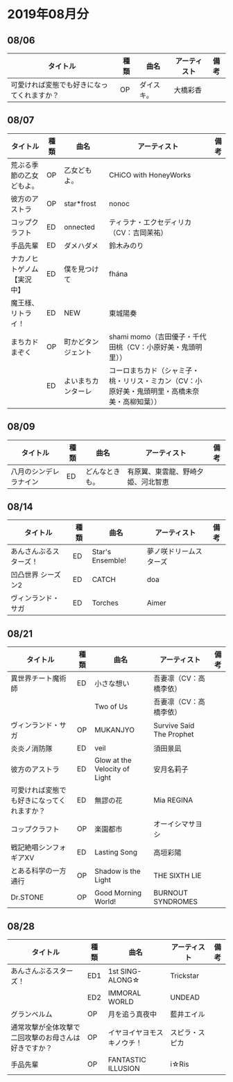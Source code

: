 # 2019年08月分

## 08/06

| タイトル                  | 種類  | 曲名    | アーティスト | 備考  |
| --------------------- | --- | ----- | ------ | --- |
| 可愛ければ変態でも好きになってくれますか？ | OP  | ダイスキ。 | 大橋彩香   |     |

## 08/07

| タイトル          | 種類  | 曲名         | アーティスト                                           | 備考  |
| ------------- | --- | ---------- | ------------------------------------------------ | --- |
| 荒ぶる季節の乙女どもよ。  | OP  | 乙女どもよ。     | CHiCO with HoneyWorks                            |     |
| 彼方のアストラ       | OP  | star*frost | nonoc                                            |     |
| コップクラフト       | ED  | onnected   | ティラナ・エクセディリカ（CV：吉岡茉祐）                            |     |
| 手品先輩          | ED  | ダメハダメ      | 鈴木みのり                                            |     |
| ナカノヒトゲノム【実況中】 | ED  | 僕を見つけて     | fhána                                            |     |
| 魔王様、リトライ！     | ED  | NEW        | 東城陽奏                                             |     |
| まちカドまぞく       | OP  | 町かどタンジェント  | shami momo（吉田優子・千代田桃（CV：小原好美・鬼頭明里））              |     |
|               | ED  | よいまちカンターレ  | コーロまちカド（シャミ子・桃・リリス・ミカン（CV：小原好美・鬼頭明里・高橋未奈美・高柳知葉）） |     |


## 08/09

| タイトル        | 種類  | 曲名      | アーティスト            | 備考  |
| ----------- | --- | ------- | ----------------- | --- |
| 八月のシンデレラナイン | ED  | どんなときも。 | 有原翼、東雲龍、野崎夕姫、河北智恵 |     |

## 08/14

| タイトル        | 種類  | 曲名               | アーティスト      | 備考  |
| ----------- | --- | ---------------- | ----------- | --- |
| あんさんぶるスターズ！ | ED  | Star's Ensemble! | 夢ノ咲ドリームスターズ |     |
| 凹凸世界 シーズン2  | ED  | CATCH            | doa         |     |
| ヴィンランド・サガ   | ED  | Torches          | Aimer       |     |


## 08/21

| タイトル                  | 種類  | 曲名                            | アーティスト                   | 備考  |
| --------------------- | --- | ----------------------------- | ------------------------ | --- |
| 異世界チート魔術師             | ED  | 小さな想い                         | 吾妻凛（CV：高橋李依）             |     |
|                       |     | Two of Us                     | 吾妻凛（CV：高橋李依）             |     |
| ヴィンランド・サガ             | OP  | MUKANJYO                      | Survive Said The Prophet |     |
| 炎炎ノ消防隊                | ED  | veil                          | 須田景凪                     |     |
| 彼方のアストラ               | ED  | Glow at the Velocity of Light | 安月名莉子                    |     |
| 可愛ければ変態でも好きになってくれますか？ | ED  | 無謬の花                          | Mia REGINA               |     |
| コップクラフト               | OP  | 楽園都市                          | オーイシマサヨシ                 |     |
| 戦記絶唱シンフォギアXV          | ED  | Lasting Song                  | 高垣彩陽                     |     |
| とある科学の一方通行            | OP  | Shadow is the Light           | THE SIXTH LIE            |     |
| Dr.STONE              | OP  | Good Morning World!           | BURNOUT SYNDROMES        |     |

## 08/28

| タイトル                       | 種類  | 曲名                 | アーティスト    | 備考  |
| -------------------------- | --- | ------------------ | --------- | --- |
| あんさんぶるスターズ！                | ED1 | 1st SING-ALONG☆    | Trickstar |     |
|                            | ED2 | IMMORAL WORLD      | UNDEAD    |     |
| グランベルム                     | OP  | 月を追う真夜中            | 藍井エイル     |     |
| 通常攻撃が全体攻撃で二回攻撃のお母さんは好きですか？ | OP  | イヤヨイヤヨモスキノウチ！      | スピラ・スピカ   |     |
| 手品先輩                       | OP  | FANTASTIC ILLUSION | i☆Ris     |     |
